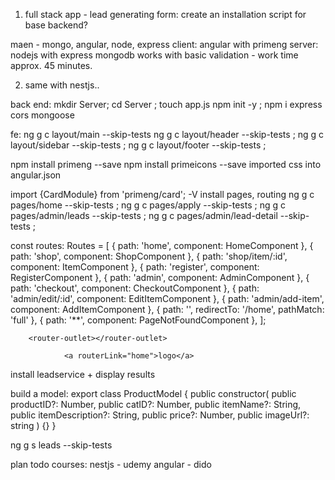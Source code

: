 1. full stack app - lead generating form:
create an installation script for base backend?

maen - mongo, angular, node, express
client: angular with primeng
server: nodejs with express mongodb
works with basic validation - work time approx. 45 minutes.

2. same with nestjs..

back end:
mkdir Server; cd Server ; touch app.js
npm init -y ; npm i express cors mongoose

fe:
ng g c layout/main --skip-tests
ng g c layout/header --skip-tests ;
ng g c layout/sidebar --skip-tests ;
ng g c layout/footer --skip-tests ;

npm install primeng --save
npm install primeicons --save
imported css into angular.json

import {CardModule} from 'primeng/card';
-V
install pages, routing
ng g c pages/home --skip-tests ;
ng g c pages/apply --skip-tests ;
ng g c pages/admin/leads --skip-tests ;
ng g c pages/admin/lead-detail --skip-tests ;

const routes: Routes = [
  { path: 'home', component: HomeComponent },
  { path: 'shop', component: ShopComponent },
  { path: 'shop/item/:id', component: ItemComponent },
  { path: 'register', component: RegisterComponent },
  { path: 'admin', component: AdminComponent },
  { path: 'checkout', component: CheckoutComponent },
  { path: 'admin/edit/:id', component: EditItemComponent },
  { path: 'admin/add-item', component: AddItemComponent },
  { path: '', redirectTo: '/home', pathMatch: 'full' },
  { path: '**', component: PageNotFoundComponent },
];

        <router-outlet></router-outlet>

                <a routerLink="home">logo</a>

install leadservice + display results

build a model:
export class ProductModel {
  public constructor(
    public productID?: Number,
    public catID?: Number,
    public itemName?: String,
    public itemDescription?: String,
    public price?: Number,
    public imageUrl?: string
  ) {}
}

ng g s leads --skip-tests
<!-- ng g s services/leads --skip-tests -->

plan todo courses:
nestjs - udemy
angular - dido